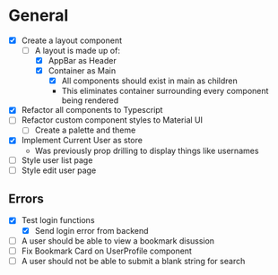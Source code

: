 # General

- [x] Create a layout component
  - [ ] A layout is made up of:
    - [x] AppBar as Header
    - [x] Container as Main
      - [x] All components should exist in main as children
      - This eliminates container surrounding every component being rendered
- [x] Refactor all components to Typescript
- [ ] Refactor custom component styles to Material UI
  - [ ] Create a palette and theme
- [x] Implement Current User as store
  - Was previously prop drilling to display things like usernames
- [ ] Style user list page
- [ ] Style edit user page

## Errors

- [x] Test login functions
  - [x] Send login error from backend
- [ ] A user should be able to view a bookmark disussion
- [ ] Fix Bookmark Card on UserProfile component
- [ ] A user should not be able to submit a blank string for search

